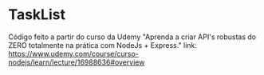 # TaskList
Código feito a partir do curso da Udemy "Aprenda a criar API's robustas do ZERO totalmente na prática com NodeJs + Express." link: https://www.udemy.com/course/curso-nodejs/learn/lecture/16988636#overview
